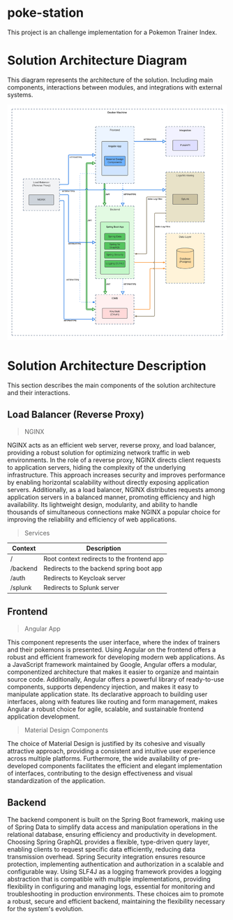 # poke-station
This project is an challenge implementation for a Pokemon Trainer Index.

# Solution Architecture Diagram

This diagram represents the architecture of the solution. Including main components, interactions between modules, and integrations with external systems.

![Solution Architecture Diagram](./docs/architecture-diagram.png "Solution Architecture Diagram")

# Solution Architecture Description

This section describes the main components of the solution architecture and their interactions.

## Load Balancer (Reverse Proxy)

> NGINX 

NGINX acts as an efficient web server, reverse proxy, and load balancer, providing a robust solution for optimizing network traffic in web environments. In the role of a reverse proxy, NGINX directs client requests to application servers, hiding the complexity of the underlying infrastructure. This approach increases security and improves performance by enabling horizontal scalability without directly exposing application servers. Additionally, as a load balancer, NGINX distributes requests among application servers in a balanced manner, promoting efficiency and high availability. Its lightweight design, modularity, and ability to handle thousands of simultaneous connections make NGINX a popular choice for improving the reliability and efficiency of web applications.

> Services

| Context      | Description                                 |
| ------------ | ------------------------------------------- |
| /            | Root context redirects to the frontend app  |
| /backend     | Redirects to the backend spring boot app    |
| /auth        | Redirects to Keycloak server                |
| /splunk      | Redirects to Splunk server                  |


## Frontend

> Angular App

This component represents the user interface, where the index of trainers and their pokemons is presented.
Using Angular on the frontend offers a robust and efficient framework for developing modern web applications. As a JavaScript framework maintained by Google, Angular offers a modular, componentized architecture that makes it easier to organize and maintain source code. Additionally, Angular offers a powerful library of ready-to-use components, supports dependency injection, and makes it easy to manipulate application state. Its declarative approach to building user interfaces, along with features like routing and form management, makes Angular a robust choice for agile, scalable, and sustainable frontend application development.

> Material Design Components

The choice of Material Design is justified by its cohesive and visually attractive approach, providing a consistent and intuitive user experience across multiple platforms. Furthermore, the wide availability of pre-developed components facilitates the efficient and elegant implementation of interfaces, contributing to the design effectiveness and visual standardization of the application.

## Backend

The backend component is built on the Spring Boot framework, making use of Spring Data to simplify data access and manipulation operations in the relational database, ensuring efficiency and productivity in development. Choosing Spring GraphQL provides a flexible, type-driven query layer, enabling clients to request specific data efficiently, reducing data transmission overhead. Spring Security integration ensures resource protection, implementing authentication and authorization in a scalable and configurable way. Using SLF4J as a logging framework provides a logging abstraction that is compatible with multiple implementations, providing flexibility in configuring and managing logs, essential for monitoring and troubleshooting in production environments. These choices aim to promote a robust, secure and efficient backend, maintaining the flexibility necessary for the system's evolution.

